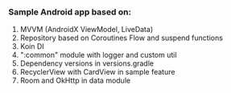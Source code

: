 ### Sample Android app based on:

1. MVVM (AndroidX ViewModel, LiveData)
2. Repository based on Coroutines Flow and suspend functions
3. Koin DI
4. ":common" module with logger and custom util
5. Dependency versions in versions.gradle
6. RecyclerView with CardView in sample feature
7. Room and OkHttp in data module
